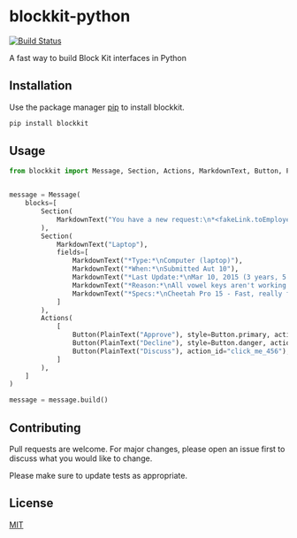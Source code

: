 # blockkit-python

[![Build Status](https://travis-ci.com/oneor0/blockkit-python.svg?branch=master)](https://travis-ci.com/oneor0/blockkit-python)

A fast way to build Block Kit interfaces in Python 

## Installation

Use the package manager [pip](https://pip.pypa.io/en/stable/) to install blockkit.

```bash
pip install blockkit
```

## Usage

```python
from blockkit import Message, Section, Actions, MarkdownText, Button, PlainText


message = Message(
    blocks=[
        Section(
            MarkdownText("You have a new request:\n*<fakeLink.toEmployeeProfile.com|Fred Enriquez - New device request>*")
        ),
        Section(
            MarkdownText("Laptop"),
            fields=[
                MarkdownText("*Type:*\nComputer (laptop)"),
                MarkdownText("*When:*\nSubmitted Aut 10"),
                MarkdownText("*Last Update:*\nMar 10, 2015 (3 years, 5 months)"),
                MarkdownText("*Reason:*\nAll vowel keys aren't working."),
                MarkdownText("*Specs:*\nCheetah Pro 15 - Fast, really fast"),
            ]
        ),
        Actions(
            [
                Button(PlainText("Approve"), style=Button.primary, action_id="click_me_123"),
                Button(PlainText("Decline"), style=Button.danger, action_id="click_me_456"),
                Button(PlainText("Discuss"), action_id="click_me_456"),
            ]
        ),
    ]
)

message = message.build()
```

## Contributing
Pull requests are welcome. For major changes, please open an issue first to discuss what you would like to change.

Please make sure to update tests as appropriate.

## License
[MIT](https://choosealicense.com/licenses/mit/)